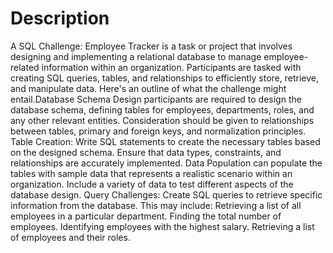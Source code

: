 # Description
A SQL Challenge: Employee Tracker is a task or project that involves designing and implementing a relational database to manage employee-related information within an organization. Participants are tasked with creating SQL queries, tables, and relationships to efficiently store, retrieve, and manipulate data. Here's an outline of what the challenge might entail.Database Schema Design participants are required to design the database schema, defining tables for employees, departments, roles, and any other relevant entities.
Consideration should be given to relationships between tables, primary and foreign keys, and normalization principles. Table Creation: Write SQL statements to create the necessary tables based on the designed schema. Ensure that data types, constraints, and relationships are accurately implemented. Data Population can populate the tables with sample data that represents a realistic scenario within an organization.
Include a variety of data to test different aspects of the database design. Query Challenges: Create SQL queries to retrieve specific information from the database. This may include: Retrieving a list of all employees in a particular department. Finding the total number of employees. Identifying employees with the highest salary. Retrieving a list of employees and their roles.
